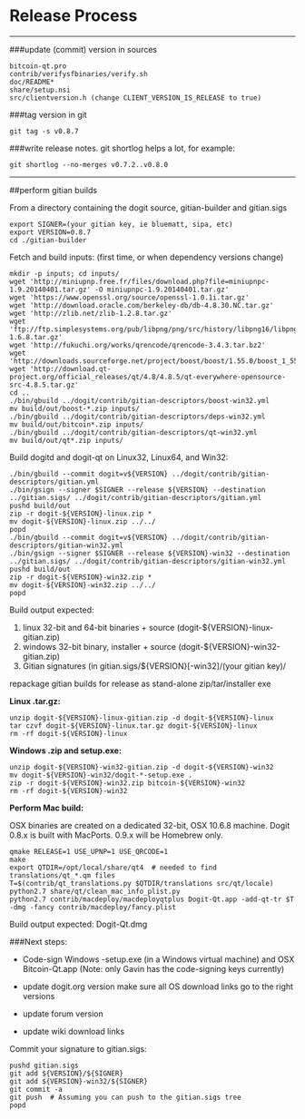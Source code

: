 Release Process
====================

* * *

###update (commit) version in sources


	bitcoin-qt.pro
	contrib/verifysfbinaries/verify.sh
	doc/README*
	share/setup.nsi
	src/clientversion.h (change CLIENT_VERSION_IS_RELEASE to true)

###tag version in git

	git tag -s v0.8.7

###write release notes. git shortlog helps a lot, for example:

	git shortlog --no-merges v0.7.2..v0.8.0

* * *

##perform gitian builds

 From a directory containing the dogit source, gitian-builder and gitian.sigs
  
	export SIGNER=(your gitian key, ie bluematt, sipa, etc)
	export VERSION=0.8.7
	cd ./gitian-builder

 Fetch and build inputs: (first time, or when dependency versions change)

	mkdir -p inputs; cd inputs/
	wget 'http://miniupnp.free.fr/files/download.php?file=miniupnpc-1.9.20140401.tar.gz' -O miniupnpc-1.9.20140401.tar.gz'
	wget 'https://www.openssl.org/source/openssl-1.0.1i.tar.gz'
	wget 'http://download.oracle.com/berkeley-db/db-4.8.30.NC.tar.gz'
	wget 'http://zlib.net/zlib-1.2.8.tar.gz'
	wget 'ftp://ftp.simplesystems.org/pub/libpng/png/src/history/libpng16/libpng-1.6.8.tar.gz'
	wget 'http://fukuchi.org/works/qrencode/qrencode-3.4.3.tar.bz2'
	wget 'http://downloads.sourceforge.net/project/boost/boost/1.55.0/boost_1_55_0.tar.bz2'
	wget 'http://download.qt-project.org/official_releases/qt/4.8/4.8.5/qt-everywhere-opensource-src-4.8.5.tar.gz'
	cd ..
	./bin/gbuild ../dogit/contrib/gitian-descriptors/boost-win32.yml
	mv build/out/boost-*.zip inputs/
	./bin/gbuild ../dogit/contrib/gitian-descriptors/deps-win32.yml
	mv build/out/bitcoin*.zip inputs/
	./bin/gbuild ../dogit/contrib/gitian-descriptors/qt-win32.yml
	mv build/out/qt*.zip inputs/

 Build dogitd and dogit-qt on Linux32, Linux64, and Win32:
  
	./bin/gbuild --commit dogit=v${VERSION} ../dogit/contrib/gitian-descriptors/gitian.yml
	./bin/gsign --signer $SIGNER --release ${VERSION} --destination ../gitian.sigs/ ../dogit/contrib/gitian-descriptors/gitian.yml
	pushd build/out
	zip -r dogit-${VERSION}-linux.zip *
	mv dogit-${VERSION}-linux.zip ../../
	popd
	./bin/gbuild --commit dogit=v${VERSION} ../dogit/contrib/gitian-descriptors/gitian-win32.yml
	./bin/gsign --signer $SIGNER --release ${VERSION}-win32 --destination ../gitian.sigs/ ../dogit/contrib/gitian-descriptors/gitian-win32.yml
	pushd build/out
	zip -r dogit-${VERSION}-win32.zip *
	mv dogit-${VERSION}-win32.zip ../../
	popd

  Build output expected:

  1. linux 32-bit and 64-bit binaries + source (dogit-${VERSION}-linux-gitian.zip)
  2. windows 32-bit binary, installer + source (dogit-${VERSION}-win32-gitian.zip)
  3. Gitian signatures (in gitian.sigs/${VERSION}[-win32]/(your gitian key)/

repackage gitian builds for release as stand-alone zip/tar/installer exe

**Linux .tar.gz:**

	unzip dogit-${VERSION}-linux-gitian.zip -d dogit-${VERSION}-linux
	tar czvf dogit-${VERSION}-linux.tar.gz dogit-${VERSION}-linux
	rm -rf dogit-${VERSION}-linux

**Windows .zip and setup.exe:**

	unzip dogit-${VERSION}-win32-gitian.zip -d dogit-${VERSION}-win32
	mv dogit-${VERSION}-win32/dogit-*-setup.exe .
	zip -r dogit-${VERSION}-win32.zip bitcoin-${VERSION}-win32
	rm -rf dogit-${VERSION}-win32

**Perform Mac build:**

  OSX binaries are created on a dedicated 32-bit, OSX 10.6.8 machine.
  Dogit 0.8.x is built with MacPorts.  0.9.x will be Homebrew only.

	qmake RELEASE=1 USE_UPNP=1 USE_QRCODE=1
	make
	export QTDIR=/opt/local/share/qt4  # needed to find translations/qt_*.qm files
	T=$(contrib/qt_translations.py $QTDIR/translations src/qt/locale)
	python2.7 share/qt/clean_mac_info_plist.py
	python2.7 contrib/macdeploy/macdeployqtplus Dogit-Qt.app -add-qt-tr $T -dmg -fancy contrib/macdeploy/fancy.plist

 Build output expected: Dogit-Qt.dmg

###Next steps:

* Code-sign Windows -setup.exe (in a Windows virtual machine) and
  OSX Bitcoin-Qt.app (Note: only Gavin has the code-signing keys currently)

* update dogit.org version
  make sure all OS download links go to the right versions

* update forum version

* update wiki download links

Commit your signature to gitian.sigs:

	pushd gitian.sigs
	git add ${VERSION}/${SIGNER}
	git add ${VERSION}-win32/${SIGNER}
	git commit -a
	git push  # Assuming you can push to the gitian.sigs tree
	popd

